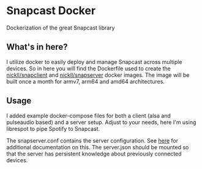 # Snapcast Docker

Dockerization of the great Snapcast library

## What's in here?

I utilize docker to easily deploy and manage Snapcast across multiple devices.
So in here you will find the Dockerfile used to create the [nickll/snapclient](https://hub.docker.com/r/nickll/snapclient) and [nickll/snapserver](https://hub.docker.com/r/nickll/snapserver) docker images.
The image will be built once a month for armv7, arm64 and amd64 architectures.

## Usage

I added example docker-compose files for both a client (alsa and pulseaudio based) and a server setup.
Adjust to your needs, here I'm using librespot to pipe Spotify to Snapcast.

The snapserver.conf contains the server configuration.
See [here](https://github.com/badaix/snapcast/blob/master/server/etc/snapserver.conf) for additional documentation on this.
The server.json should be mounted so that the server has persistent knowledge about previously connected devices.
